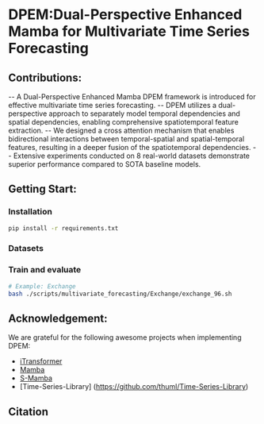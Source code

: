 # DPEM:Dual-Perspective Enhanced Mamba for Multivariate Time Series Forecasting


## Contributions:

-- A Dual-Perspective Enhanced Mamba DPEM framework is introduced for effective multivariate time series forecasting.
-- DPEM utilizes a dual-perspective approach to separately model temporal dependencies and spatial dependencies, enabling comprehensive spatiotemporal feature extraction.
-- We designed a cross attention mechanism that enables bidirectional interactions between temporal-spatial and spatial-temporal features, resulting in a deeper fusion of the spatiotemporal dependencies.
-- Extensive experiments conducted on 8 real-world datasets demonstrate superior performance compared to SOTA baseline models.

## Getting Start:
### Installation
```bash
pip install -r requirements.txt
```
### Datasets


### Train and evaluate

```bash
# Example: Exchange
bash ./scripts/multivariate_forecasting/Exchange/exchange_96.sh

```


## Acknowledgement:

We are grateful for the following awesome projects when implementing DPEM:

- [iTransformer](https://github.com/thuml/iTransformer)
- [Mamba](https://github.com/state-spaces/mamba)
- [S-Mamba](https://github.com/wzhwzhwzh0921/S-D-Mamba)
- [Time-Series-Library] (https://github.com/thuml/Time-Series-Library)

## Citation  


